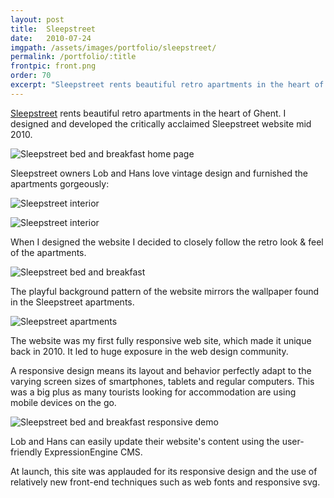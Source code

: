 ```yaml
---
layout: post
title:  Sleepstreet
date:   2010-07-24
imgpath: /assets/images/portfolio/sleepstreet/
permalink: /portfolio/:title
frontpic: front.png
order: 70
excerpt: "Sleepstreet rents beautiful retro apartments in the heart of Ghent. I designed the Sleepstreet website in 2010."
---
```


[Sleepstreet](http://sleepstreet.be) rents beautiful retro apartments in the heart of Ghent. I designed and developed the critically acclaimed Sleepstreet website mid 2010.

<img
    class="u-media-unconstrained-height c-screenshot"
    src="{{ site.baseurl }}{{ page.imgpath }}sleepstreet-front-small.jpg" alt="Sleepstreet bed and breakfast home page"
    srcset="{{ site.baseurl }}{{ page.imgpath }}sleepstreet-front-small.jpg 400w,
            {{ site.baseurl }}{{ page.imgpath }}sleepstreet-front-medium.jpg 800w,
            {{ site.baseurl }}{{ page.imgpath }}sleepstreet-front-extralarge.jpg 1098w"
    sizes="(min-width: 1098px) 1098px,
           95vw">

Sleepstreet owners Lob and Hans love vintage design and furnished the apartments gorgeously:

<img
    class=""
    src="{{ site.baseurl }}{{ page.imgpath }}interior-01-small.jpg" alt="Sleepstreet interior"
    srcset="{{ site.baseurl }}{{ page.imgpath }}interior-01-small.jpg 400w,
            {{ site.baseurl }}{{ page.imgpath }}interior-01-regular.jpg 731w"
    sizes="(min-width: 731px) 731px,
           95vw">

<img
   class=""
   src="{{ site.baseurl }}{{ page.imgpath }}interior-02-small.jpg" alt="Sleepstreet interior"
   srcset="{{ site.baseurl }}{{ page.imgpath }}interior-02-small.jpg 400w,
           {{ site.baseurl }}{{ page.imgpath }}interior-02-regular.jpg 731w"
   sizes="(min-width: 731px) 731px,
          95vw">

When I designed the website I decided to closely follow the retro look & feel of the apartments.

<img
    class="u-media-unconstrained-height c-screenshot"
    src="{{ site.baseurl }}{{ page.imgpath }}sleepstreet-practical-small.jpg" alt="Sleepstreet bed and breakfast"
    srcset="{{ site.baseurl }}{{ page.imgpath }}sleepstreet-practical-small.jpg 400w,
            {{ site.baseurl }}{{ page.imgpath }}sleepstreet-practical-medium.jpg 768w,
            {{ site.baseurl }}{{ page.imgpath }}sleepstreet-practical-extralarge.jpg 1100w"
    sizes="(min-width: 1100px) 1100px,
           95vw">

The playful background pattern of the website mirrors the wallpaper found in the Sleepstreet apartments.

<img
    class="u-media-unconstrained-height c-screenshot"
    src="{{ site.baseurl }}{{ page.imgpath }}sleepstreet-apartments-small.jpg" alt="Sleepstreet apartments"
    srcset="{{ site.baseurl }}{{ page.imgpath }}sleepstreet-apartments-small.jpg 400w,
            {{ site.baseurl }}{{ page.imgpath }}sleepstreet-apartments-medium.jpg 768w,
            {{ site.baseurl }}{{ page.imgpath }}sleepstreet-apartments-extralarge.jpg 1227w"
    sizes="(min-width: 1227px) 1227px,
           95vw">

The website was my first fully responsive web site, which made it unique back in 2010. It led to huge exposure in the web design community.

A responsive design means its layout and behavior perfectly adapt to the varying screen sizes of smartphones, tablets and regular computers. This was a big plus as many tourists looking for accommodation are using mobile devices on the go.

<img
    class="u-media-unconstrained-height"
    src="{{ site.baseurl }}{{ page.imgpath }}sleepstreet-responsive-demo-small.jpg" alt="Sleepstreet bed and breakfast responsive demo"
    srcset="{{ site.baseurl }}{{ page.imgpath }}sleepstreet-responsive-demo-small.jpg 400w,
            {{ site.baseurl }}{{ page.imgpath }}sleepstreet-responsive-demo-medium.jpg 800w,
            {{ site.baseurl }}{{ page.imgpath }}sleepstreet-responsive-demo-large.jpg 1000w,
            {{ site.baseurl }}{{ page.imgpath }}sleepstreet-responsive-demo-extralarge.jpg 1342w"
    sizes="(min-width: 1342px) 1342px,
           95vw">

Lob and Hans can easily update their website's content using the user-friendly ExpressionEngine CMS.

At launch, this site was applauded for its responsive design and the use of relatively new front-end techniques such as web fonts and responsive svg.
